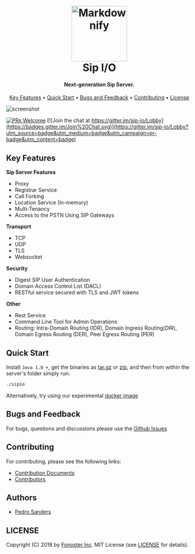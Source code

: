 <h1 align="center">
  <br>
  <a href="http://www.amitmerchant.com/electron-markdownify"><img src="https://raw.githubusercontent.com/wiki/fonoster/sipio/images/logo.png" alt="Markdownify" width="150"></a>
  <br>
  Sip I/O
  <br>
</h1>

<h4 align="center">Next-generation Sip Server.</h4>

<p align="center">
  <a href="#key-features">Key Features</a> •
  <a href="#quick-start">Quick Start</a> •
  <a href="#bugs-and-feedback">Bugs and Feedback</a> •
  <a href="#Contributing">Contributing</a> •
  <a href="#license">License</a>
</p>

![screenshot](https://raw.githubusercontent.com/wiki/fonoster/sipio/images/starting_server.png)

[![PRs Welcome](https://img.shields.io/badge/PRs-welcome-brightgreen.svg)](https://github.com/fonoster/sipio/issues) [![Join the chat at https://gitter.im/sip-io/Lobby](https://badges.gitter.im/Join%20Chat.svg)](https://gitter.im/sip-io/Lobby?utm_source=badge&utm_medium=badge&utm_campaign=pr-badge&utm_content=badge)


## Key Features

**Sip Server Features**

- Proxy
- Registrar Service
- Call Forking
- Location Service (In-memory)
- Multi-Tenancy
- Access to the PSTN Using SIP Gateways

**Transport**

- TCP
- UDP
- TLS
- Websocket

**Security**

- Digest SIP User Authentication
- Domain Access Control List (DACL)
- RESTful service secured with TLS and JWT tokens

**Other**

- Rest Service
- Command Line Tool for Admin Operations
- Routing: Intra-Domain Routing (IDR), Domain Ingress Routing(DIR), Domain Egress Routing (DER), Peer Egress Routing (PER)

## Quick Start

Install `Java 1.8 +`, get the binaries as [tar.gz](https://github.com/fonoster/sipio/releases/download/1.0.0-M3/sipio.1.0.0-M3.tar.gz) or [zip](https://github.com/fonoster/sipio/releases/download/1.0.0-M3/sipio.1.0.0-M3.zip), and then from within the server's folder simply run:

```bash
./sipio
```

Alternatively, try using our experimental [docker image](https://github.com/fonoster/sipio/wiki/Running-on-Docker)

## Bugs and Feedback

For bugs, questions and discussions please use the [Github Issues](https://github.com/fonoster/sipio/issues)

## Contributing

For contributing, please see the following links:

 - [Contribution Documents](https://github.com/fonoster/sipio/blob/master/CONTRIBUTING.md)
 - [Contributors](https://github.com/fonoster/graphs/contributors)

## Authors
 - [Pedro Sanders](https://github.com/psanders)

## LICENSE
Copyright (C) 2018 by [Fonoster Inc](https://github.com/fonoster). MIT License (see [LICENSE](https://github.com/fonoster/sipio/blob/master/LICENSE) for details).

